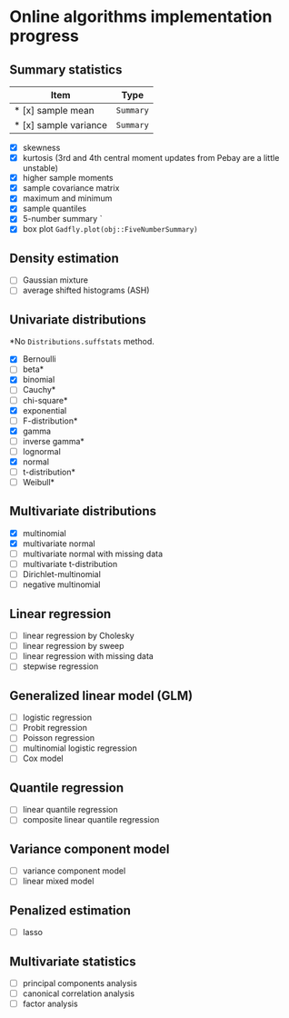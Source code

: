 # Online algorithms implementation progress

## Summary statistics

|   Item               |   Type
|----------------------|----------------
|* [x] sample mean     |  `Summary`
|* [x] sample variance |  `Summary`


* [x] skewness
* [x] kurtosis (3rd and 4th central moment updates from Pebay are a little unstable)
* [x] higher sample moments
* [x] sample covariance matrix
* [x] maximum and minimum
* [x] sample quantiles
* [x] 5-number summary `
* [x] box plot `Gadfly.plot(obj::FiveNumberSummary)`

## Density estimation

* [ ] Gaussian mixture
* [ ] average shifted histograms (ASH)

## Univariate distributions

 *No `Distributions.suffstats` method.

* [x] Bernoulli
* [ ] beta*
* [x] binomial
* [ ] Cauchy*
* [ ] chi-square*
* [x] exponential
* [ ] F-distribution*
* [x] gamma
* [ ] inverse gamma*
* [ ] lognormal
* [x] normal
* [ ] t-distribution*
* [ ] Weibull*

## Multivariate distributions

* [x] multinomial
* [x] multivariate normal 
* [ ] multivariate normal with missing data
* [ ] multivariate t-distribution
* [ ] Dirichlet-multinomial
* [ ] negative multinomial

## Linear regression

* [ ] linear regression by Cholesky
* [ ] linear regression by sweep
* [ ] linear regression with missing data
* [ ] stepwise regression

## Generalized linear model (GLM)

* [ ] logistic regression
* [ ] Probit regression
* [ ] Poisson regression
* [ ] multinomial logistic regression
* [ ] Cox model

## Quantile regression

* [ ] linear quantile regression
* [ ] composite linear quantile regression

## Variance component model

* [ ] variance component model
* [ ] linear mixed model

## Penalized estimation

* [ ] lasso

## Multivariate statistics

* [ ] principal components analysis
* [ ] canonical correlation analysis
* [ ] factor analysis

